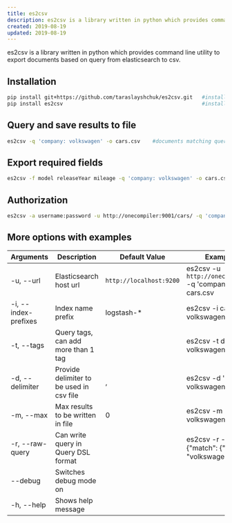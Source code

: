 ```yaml
---
title: es2csv
description: es2csv is a library written in python which provides command line utility to export documents based on query from elasticsearch to csv.
created: 2019-08-19
updated: 2019-08-19
---
```


es2csv is a library written in python which provides command line utility to export documents based on query from elasticsearch to csv.

## Installation
```sh
pip install git+https://github.com/taraslayshchuk/es2csv.git   #install from git source
pip install es2csv                                             #install using pip
```

## Query and save results to file
```sh
es2csv -q 'company: volkswagen' -o cars.csv    #documents matching query string will be saved to cars.csv file
```

## Export required fields
```sh
es2csv -f model releaseYear mileage -q 'company: volkswagen' -o cars.csv  #only specified fields like model,releaseYear and mileage will be saved to file
```

## Authorization
```sh
es2csv -a username:password -u http://onecompiler:9001/cars/ -q 'company: volkswagen' -o cars.csv
```

## More options with examples  

| Arguments | Description  | Default Value | Example Command |
|--------|--------|--------|--------|
|-u, --url| Elasticsearch host url | `http://localhost:9200` | es2csv -u `http://onecompiler:9001/cars/` -q 'company: volkswagen' -o cars.csv |
|-i, --index-prefixes|Index name prefix| logstash-* | es2csv -i cars -q 'company: volkswagen' -o cars.csv|
|-t, --tags|Query tags, can add more than 1 tag| | es2csv -t dev -q 'company: volkswagen' -o cars.csv|
|-d, --delimiter|Provide delimiter to be used in csv file| , | es2csv -d ':' -q 'company: volkswagen' -o cars.csv|
|-m, --max|Max results to be written in file| 0 | es2csv -m 100 -q 'company: volkswagen' -o cars.csv|
|-r, --raw-query|Can write query in Query DSL format| | es2csv -r -q '{"query": {"match": {"company": "volkswagen"}}}' -o cars.csv|
|--debug|Switches debug mode on| | |
|-h, --help|Shows help message| | |
